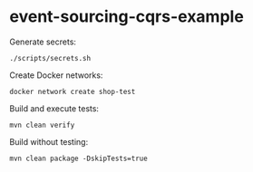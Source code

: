 # event-sourcing-cqrs-example

Generate secrets:

    ./scripts/secrets.sh

Create Docker networks:

    docker network create shop-test

Build and execute tests:

    mvn clean verify

Build without testing:

    mvn clean package -DskipTests=true
